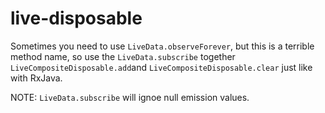 # live-disposable
Sometimes you need to use `LiveData.observeForever`, but this is a terrible method name, so use the `LiveData.subscribe` together `LiveCompositeDisposable.add`and `LiveCompositeDisposable.clear` just like with RxJava.

NOTE: `LiveData.subscribe` will ignoe null emission values.
